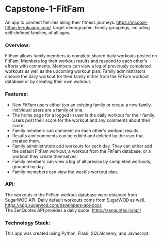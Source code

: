 # Capstone-1-FitFam 
An app to connect families along their fitness journeys.
https://mccool-fitfam.herokuapp.com/
Target demographic: Family groupings, including self-defined families, of all ages.

### Overview:  
FitFam allows family members to complete shared daily workouts posted on FitFam. Members log their workout results and respond to each other's efforts with comments. Members can view a log of previously completed workouts as well as the upcoming workout plan.
Family administrators choose the daily workout for their family either from the FitFam workout database or by creating their own workout.

### Features:
- New FitFam users either join an existing family or create a new family. Individual users are a family of one.
- The home page for a logged in user is the daily workout for their family. Users post their score for the workout and any comments about their score. 
- Family members can comment on each other's workout results.
- Results and comments can be edited and deleted by the user that created them.
- Family administrators add workouts for each day. They can either add the default FitFam workout, a workout from the FitFam database, or a workout they create themselves.
- Family members can view a log of all previously completed workouts, grouped by day.
- Family memebers can view the week's workout plan.

### API:   
The workouts in the FitFam workout database were obtained from SugarWOD API. Daily default workouts come from SugarWOD as well.
https://app.sugarwod.com/developers-api-docs  
The ZenQuotes API provides a daily quote. 
https://zenquotes.io/api/

### Technology Stack:   
This app was created using Python, Flask, SQLAlchemy, and Javascript.

